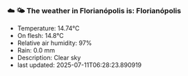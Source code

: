 ### ☁️ 🌤️  The weather in Florianópolis is: Florianópolis

- Temperature: 14.74°C
- On flesh: 14.8°C
- Relative air humidity: 97%
- Rain: 0.0 mm
- Description: Clear sky
- last updated: 2025-07-11T06:28:23.890919
